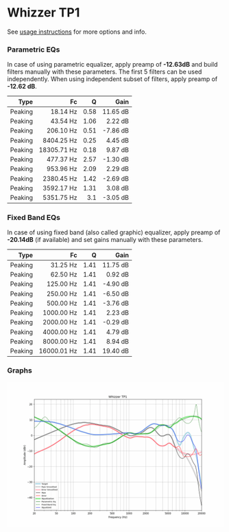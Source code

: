 # Whizzer TP1
See [usage instructions](https://github.com/jaakkopasanen/AutoEq#usage) for more options and info.

### Parametric EQs
In case of using parametric equalizer, apply preamp of **-12.63dB** and build filters manually
with these parameters. The first 5 filters can be used independently.
When using independent subset of filters, apply preamp of **-12.62 dB**.

| Type    | Fc          |    Q | Gain     |
|--------:|------------:|-----:|---------:|
| Peaking | 18.14 Hz    | 0.58 | 11.65 dB |
| Peaking | 43.54 Hz    | 1.06 | 2.22 dB  |
| Peaking | 206.10 Hz   | 0.51 | -7.86 dB |
| Peaking | 8404.25 Hz  | 0.25 | 4.45 dB  |
| Peaking | 18305.71 Hz | 0.18 | 9.87 dB  |
| Peaking | 477.37 Hz   | 2.57 | -1.30 dB |
| Peaking | 953.96 Hz   | 2.09 | 2.29 dB  |
| Peaking | 2380.45 Hz  | 1.42 | -2.69 dB |
| Peaking | 3592.17 Hz  | 1.31 | 3.08 dB  |
| Peaking | 5351.75 Hz  | 3.1  | -3.05 dB |

### Fixed Band EQs
In case of using fixed band (also called graphic) equalizer, apply preamp of **-20.14dB**
(if available) and set gains manually with these parameters.

| Type    | Fc          |    Q | Gain     |
|--------:|------------:|-----:|---------:|
| Peaking | 31.25 Hz    | 1.41 | 11.75 dB |
| Peaking | 62.50 Hz    | 1.41 | 0.92 dB  |
| Peaking | 125.00 Hz   | 1.41 | -4.90 dB |
| Peaking | 250.00 Hz   | 1.41 | -6.50 dB |
| Peaking | 500.00 Hz   | 1.41 | -3.76 dB |
| Peaking | 1000.00 Hz  | 1.41 | 2.23 dB  |
| Peaking | 2000.00 Hz  | 1.41 | -0.29 dB |
| Peaking | 4000.00 Hz  | 1.41 | 4.79 dB  |
| Peaking | 8000.00 Hz  | 1.41 | 8.94 dB  |
| Peaking | 16000.01 Hz | 1.41 | 19.40 dB |

### Graphs
![](./Whizzer%20TP1.png)